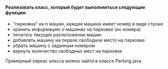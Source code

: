 #### Реализовать класс, который будет выполняеться следующие функции:
- "парковна" на n машин, каждая машина имеет номер в виде строки
- хранить информацию о машинах на парковке (их номера)
- печатать текущее расположение машин
- добавлять машину на первое свободное место на парковке
- убрать машину с заданным номером
- вернуть количество свободных мест на парковке

Примерный каркас класса можно найти в классе Parking.java
